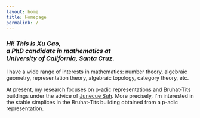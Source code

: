 ```yaml
---
layout: home
title: Homepage
permalink: /
---
```


### *Hi! This is Xu Gao,<br> a PhD candidate in mathematics at<br> University of California, Santa Cruz.*

I have a wide range of interests in mathematics: number theory, algebraic geometry, representation theory, algebraic topology, category theory, etc. 

At present, my research focuses on p-adic representations and Bruhat-Tits buildings under the advice of [Junecue Suh](https://www.math.ucsc.edu/people/faculty.php?uid=jusuh). More precisely, I'm interested in the stable simplices in the Bruhat-Tits building obtained from a p-adic representation.
